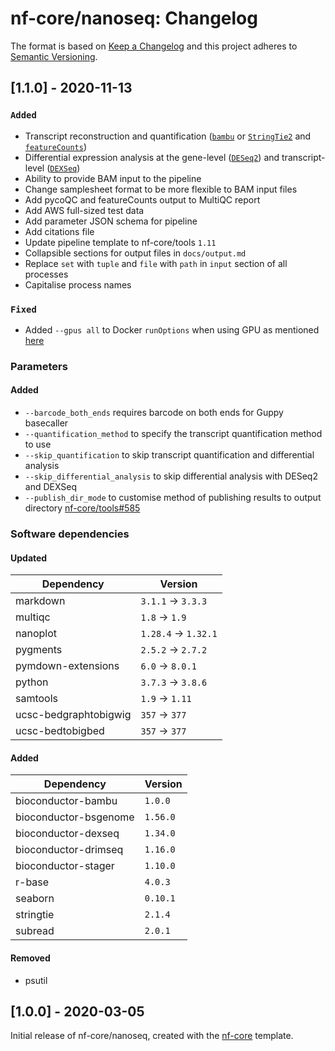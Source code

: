 # nf-core/nanoseq: Changelog

The format is based on [Keep a Changelog](https://keepachangelog.com/en/1.0.0/)
and this project adheres to [Semantic Versioning](https://semver.org/spec/v2.0.0.html).

## [1.1.0] - 2020-11-13

### `Added`

* Transcript reconstruction and quantification ([`bambu`](https://github.com/GoekeLab/bambu) or [`StringTie2`](https://ccb.jhu.edu/software/stringtie/) and [`featureCounts`](http://bioinf.wehi.edu.au/featureCounts/))
* Differential expression analysis at the gene-level ([`DESeq2`](https://bioconductor.org/packages/release/bioc/html/DESeq2.html)) and transcript-level ([`DEXSeq`](https://bioconductor.org/packages/release/bioc/html/DEXSeq.html))
* Ability to provide BAM input to the pipeline
* Change samplesheet format to be more flexible to BAM input files
* Add pycoQC and featureCounts output to MultiQC report
* Add AWS full-sized test data
* Add parameter JSON schema for pipeline
* Add citations file
* Update pipeline template to nf-core/tools `1.11`
* Collapsible sections for output files in `docs/output.md`
* Replace `set` with `tuple` and `file` with `path` in `input` section of all processes
* Capitalise process names

### `Fixed`

* Added `--gpus all` to Docker `runOptions` when using GPU as mentioned [here](https://github.com/docker/compose/issues/6691#issuecomment-514429646)

### Parameters

#### Added

* `--barcode_both_ends` requires barcode on both ends for Guppy basecaller
* `--quantification_method` to specify the transcript quantification method to use
* `--skip_quantification` to skip transcript quantification and differential analysis
* `--skip_differential_analysis` to skip differential analysis with DESeq2 and DEXSeq
* `--publish_dir_mode` to customise method of publishing results to output directory [nf-core/tools#585](https://github.com/nf-core/tools/issues/585)

### Software dependencies

#### Updated

| Dependency            | Version               |
|-----------------------|-----------------------|
| markdown              | `3.1.1` -> `3.3.3`    |
| multiqc               | `1.8` -> `1.9`        |
| nanoplot              |  `1.28.4` -> `1.32.1` |
| pygments              | `2.5.2` -> `2.7.2`    |
| pymdown-extensions    |  `6.0` -> `8.0.1`     |
| python                | `3.7.3` -> `3.8.6`    |
| samtools              | `1.9` -> `1.11`       |
| ucsc-bedgraphtobigwig | `357` -> `377`        |
| ucsc-bedtobigbed      | `357` -> `377`        |

#### Added

| Dependency            | Version  |
|-----------------------|----------|
| bioconductor-bambu    | `1.0.0`  |
| bioconductor-bsgenome | `1.56.0` |
| bioconductor-dexseq   | `1.34.0` |
| bioconductor-drimseq  | `1.16.0` |
| bioconductor-stager   | `1.10.0` |
| r-base                | `4.0.3`  |
| seaborn               | `0.10.1` |
| stringtie             | `2.1.4`  |
| subread               | `2.0.1`  |

#### Removed

* psutil

## [1.0.0] - 2020-03-05

Initial release of nf-core/nanoseq, created with the [nf-core](http://nf-co.re/) template.
